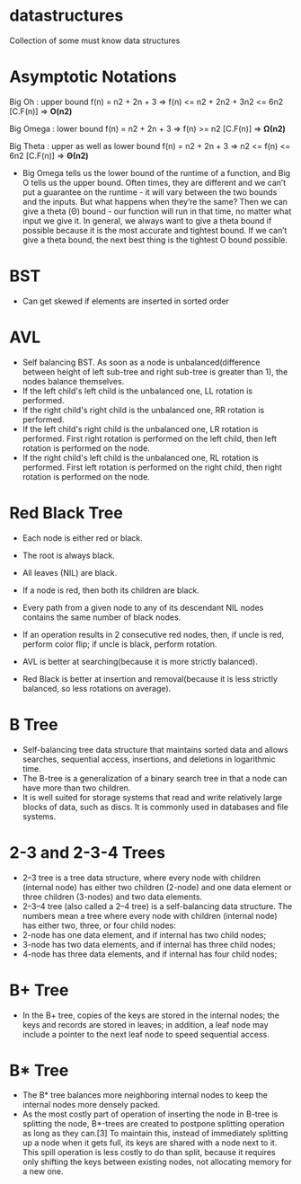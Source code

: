# datastructures
Collection of some must know data structures

# Asymptotic Notations

Big Oh : upper bound
f(n) = n2 + 2n + 3
=> f(n) <= n2 + 2n2 + 3n2 <= 6n2 [C.F(n)]
=> **O(n2)**

Big Omega : lower bound
f(n) = n2 + 2n + 3
=> f(n) >= n2 [C.F(n)]
=> **Ω(n2)**

Big Theta : upper as well as lower bound
f(n) = n2 + 2n + 3
=> n2 <= f(n) <= 6n2 [C.F(n)]
=> **Θ(n2)**

* Big Omega tells us the lower bound of the runtime of a function, and Big O tells us the upper bound. Often times, they are different and we can’t put a guarantee on the runtime - it will vary between the two bounds and the inputs. But what happens when they’re the same? Then we can give a theta (Θ) bound - our function will run in that time, no matter what input we give it. In general, we always want to give a theta bound if possible because it is the most accurate and tightest bound. If we can’t give a theta bound, the next best thing is the tightest O bound possible.

# BST
* Can get skewed if elements are inserted in sorted order

# AVL
* Self balancing BST. As soon as a node is unbalanced(difference between height of left sub-tree and right sub-tree is greater than 1), the nodes balance themselves.
* If the left child's left child is the unbalanced one, LL rotation is performed.
* If the right child's right child is the unbalanced one, RR rotation is performed.
* If the left child's right child is the unbalanced one, LR rotation is performed. First right rotation is performed on the left child, then left rotation is performed on the node.
* If the right child's left child is the unbalanced one, RL rotation is performed. First left rotation is performed on the right child, then right rotation is performed on the node.

# Red Black Tree
* Each node is either red or black.
* The root is always black.
* All leaves (NIL) are black.
* If a node is red, then both its children are black.
* Every path from a given node to any of its descendant NIL nodes contains the same number of black nodes.
* If an operation results in 2 consecutive red nodes, then, if uncle is red, perform color flip; if uncle is black, perform rotation.

* AVL is better at searching(because it is more strictly balanced).
* Red Black is better at insertion and removal(because it is less strictly balanced, so less rotations on average).

# B Tree
* Self-balancing tree data structure that maintains sorted data and allows searches, sequential access, insertions, and deletions in logarithmic time.
* The B-tree is a generalization of a binary search tree in that a node can have more than two children.
* It is well suited for storage systems that read and write relatively large blocks of data, such as discs. It is commonly used in databases and file systems.

# 2-3 and 2-3-4 Trees
* 2–3 tree is a tree data structure, where every node with children (internal node) has either two children (2-node) and one data element or three children (3-nodes) and two data elements.
* 2–3–4 tree (also called a 2–4 tree) is a self-balancing data structure. The numbers mean a tree where every node with children (internal node) has either two, three, or four child nodes:
* 2-node has one data element, and if internal has two child nodes;
* 3-node has two data elements, and if internal has three child nodes;
* 4-node has three data elements, and if internal has four child nodes;

# B+ Tree
* In the B+ tree, copies of the keys are stored in the internal nodes; the keys and records are stored in leaves; in addition, a leaf node may include a pointer to the next leaf node to speed sequential access.

# B* Tree
* The B* tree balances more neighboring internal nodes to keep the internal nodes more densely packed.
* As the most costly part of operation of inserting the node in B-tree is splitting the node, B*-trees are created to postpone splitting operation as long as they can.[3] To maintain this, instead of immediately splitting up a node when it gets full, its keys are shared with a node next to it. This spill operation is less costly to do than split, because it requires only shifting the keys between existing nodes, not allocating memory for a new one.

